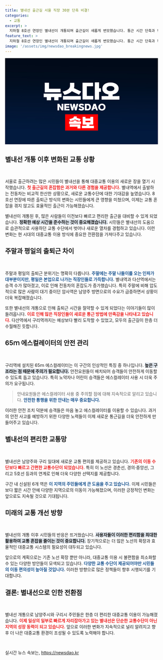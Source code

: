 ```yaml
---
title: 별내선 출근길 서울 직장 30분 단축 비결!
categories:
  - 교통
excerpt: >
  지하철 8호선 연장인 별내선이 개통되며 출근길이 새롭게 변모했습니다. 통근 시간 단축과 편리한 연결 노선으로 시민들의 기대가 커지고 있습니다. 첫 출근길의 변화를 함께 경험해보세요!
feature_text: >
  지하철 8호선 연장인 별내선이 개통되며 출근길이 새롭게 변모했습니다. 통근 시간 단축과 편리한 연결 노선으로 시민들의 기대가 커지고 있습니다. 첫 출근길의 변화를 함께 경험해보세요!
image: '/assets/img/newsdao_breakingnews.jpg'
---
```


<p><img src="/assets/img/newsdao_breakingnews.jpg" alt="koreaapp 속보" /></p>

<h2 data-ke-size="size26">별내선 개통 이후 변화된 교통 상황</h2>

<p data-ke-size="size16">&nbsp;</p>

<p>서울로 출근하려는 많은 시민들이 별내선을 통해 대중교통 이용의 새로운 장을 열기 시작했습니다. <b><span style="color: #ee2323;">첫 출근길의 혼잡함은 과거와 다른 경험을 제공합니다.</span></b> 별내역에서 출발하는 전동차는 비교적 한산한 상황으로, 새로운 교통수단에 대한 기대감을 높였습니다. 8호선 연장에 따른 출퇴근 방식의 변화는 시민들에게 큰 영향을 미쳤으며, 이제는 교통 혼잡을 겪지 않고도 효율적인 출근이 가능해졌습니다. </p>

<p>별내선이 개통된 후, 많은 사람들이 이전보다 빠르고 편리한 출근을 대비할 수 있게 되었습니다. <b><span style="background-color: #21538527;">정확한 예상 시간을 준수하는 것이 중요해졌습니다.</span></b> 시민들은 별내선의 도움으로 습관적으로 사용하던 교통 수단에서 벗어나 새로운 열차를 경험하고 있습니다. 이런 변화는 현 시대의 대중교통 이용 방식에 중요한 전환점을 가져다주고 있습니다.</p>

<h2 data-ke-size="size26">주말과 평일의 출퇴근 차이</h2>

<p data-ke-size="size16">&nbsp;</p>

<p>주말과 평일의 출퇴근 분위기는 명확히 다릅니다. <b><span style="color: #1a5490;">주말에는 주말 나들이를 오는 인파가 대부분이지만, 평일은 본업으로 나가는 직장인들로 가득합니다.</span></b> 별내역과 다산역에서는 승객 수가 많아졌고, 이로 인해 전동차의 혼잡도가 증가했습니다. 특히 주말에 비해 압도적으로 많은 사람이 대기 중이던 암사역은 남양주 방면으로의 수요가 급증하면서 상황이 더욱 복잡해졌습니다.</p>

<p>또한 별내선의 개통으로 인해 출퇴근 시간을 절약할 수 있게 되었다는 이야기들이 많이 들려옵니다. <b><span style="color: #ee2323;">이로 인해 많은 직장인들이 새로운 통근 방법에 만족감을 나타내고 있습니다.</span></b> 다산역에서 구리역까지는 예상보다 빨리 도착할 수 있었고, 모두의 출근길이 한층 더 수월해진 듯합니다.</p>

<h2 data-ke-size="size26">65ｍ 에스컬레이터의 안전 관리</h2>

<p data-ke-size="size16">&nbsp;</p>

<p>구리역에 설치된 65ｍ 에스컬레이터는 이 구간의 인상적인 특징 중 하나입니다. <b><span style="background-color: #21538527;">높은 구조라는 점 때문에 주의가 필요합니다.</span></b> 안전요원들이 배치되어 승객들이 안전하게 이동할 수 있도록 돕고 있습니다. 특히 노약자나 어린이 승객들은 에스컬레이터 사용 시 더욱 주의가 요구됩니다.</p>

<blockquote>안내요원들은 에스컬레이터 사용 중 주의할 점에 대해 지속적으로 알리고 있습니다. <b><span style="color: #1a5490;">안전한 통행을 위한 안내는 매우 중요합니다.</span></b></blockquote>

<p>이러한 안전 조치 덕분에 승객들은 마음 놓고 에스컬레이터를 이용할 수 있습니다. 과거의 안전 사고를 예방하기 위한 다양한 노력들이 이제 새로운 통근길을 더욱 안전하게 만들어주고 있습니다.</p>

<h2 data-ke-size="size26">별내선의 편리한 교통망</h2>

<p data-ke-size="size16">&nbsp;</p>

<p>별내선은 남양주와 구리 일대에 새로운 교통 편의를 제공하고 있습니다. <b><span style="color: #ee2323;">기존의 이동 수단보다 빠르고 간편한 교통수단이 되었습니다.</span></b> 특히 이 노선은 경춘선, 경의·중앙선, 그리고 5호선 등과의 연계로 인해 더욱 다양한 선택지를 제공합니다.</p>

<p>구간 내 신설된 6개 역은 <b><span style="color: #1a5490;">이 지역의 주민들에게 큰 도움을 주고 있습니다.</span></b> 이제 시민들은 보다 짧은 시간 안에 다양한 지역으로의 이동이 가능해졌으며, 이러한 긍정적인 변화는 앞으로도 지속될 것으로 기대됩니다.</p>

<h2 data-ke-size="size26">미래의 교통 개선 방향</h2>

<p data-ke-size="size16">&nbsp;</p>

<p>별내선의 개통 이후 시민들의 반응은 뜨거웠습니다. <b><span style="background-color: #21538527;">사용자들이 이러한 편리함을 최대한 활용하여 교통 혼잡을 줄이는 것이 중요합니다.</span></b> 장기적으로는 더 많은 노선의 확장과 효율적인 대중교통 시스템의 필요성이 대두되고 있습니다.</p>

<p>앞으로의 계획으로는 기존 노선 확장 뿐만 아니라, 대중교통 이용 시 불편함을 최소화할 수 있는 다양한 방안들이 모색되고 있습니다. <b><span style="color: #1a5490;">다양한 교통 수단이 제공되어야만 시민들의 이동 편의성이 높아질 것입니다.</span></b> 이러한 방향으로 많은 정책들이 향후 시행되기를 기대합니다. </p>

<h2 data-ke-size="size26">결론: 별내선으로 인한 전환점</h2>

<p data-ke-size="size16">&nbsp;</p>

<p>별내선 개통으로 남양주시와 구리시 주민들은 한층 더 편리한 대중교통 이용이 가능해졌습니다. <b><span style="color: #ee2323;">이제 일상의 일부로 빠르게 자리잡아가고 있는 별내선은 단순한 교통수단이 아닌 지역의 성장 동력이 되고 있습니다.</span></b> 앞으로 이러한 변화가 지속적으로 널리 알려지고 향후 더 나은 대중교통 환경이 조성될 수 있도록 노력해야 합니다. </p>

<p data-ke-size="size16">&nbsp;</p>
실시간 뉴스 속보는, <a href="https://newsdao.kr" rel="dofollow">https://newsdao.kr</a>


